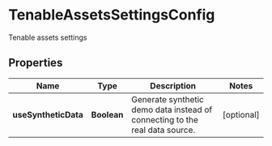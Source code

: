 

# TenableAssetsSettingsConfig

Tenable assets settings

## Properties

| Name | Type | Description | Notes |
|------------ | ------------- | ------------- | -------------|
|**useSyntheticData** | **Boolean** | Generate synthetic demo data instead of connecting to the real data source. |  [optional] |



